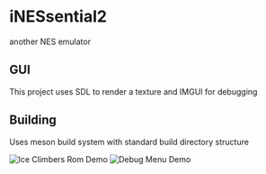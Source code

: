 # iNESsential2

another NES emulator

## GUI

This project uses SDL to render a texture and IMGUI for debugging

## Building
Uses meson build system with standard build directory structure

![Ice Climbers Rom Demo](https://popeaskew.com/public/NES_ice.jpg)
![Debug Menu Demo](https://popeaskew.com/public/NES_CHRROM.jpg)
